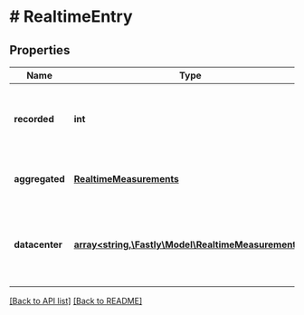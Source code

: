 # # RealtimeEntry

## Properties

Name | Type | Description | Notes
------------ | ------------- | ------------- | -------------
**recorded** | **int** | The Unix timestamp at which this record&#39;s data was generated. | [optional] 
**aggregated** | [**RealtimeMeasurements**](RealtimeMeasurements.md) | Aggregates [measurements](#measurements-data-model) across all Fastly POPs. | [optional] 
**datacenter** | [**array&lt;string,\Fastly\Model\RealtimeMeasurements&gt;**](RealtimeMeasurements.md) | Groups [measurements](#measurements-data-model) by POP. See the [POPs API](/reference/api/utils/pops/) for details of POP identifiers. | [optional] 


[[Back to API list]](../../README.md#endpoints) [[Back to README]](../../README.md)
